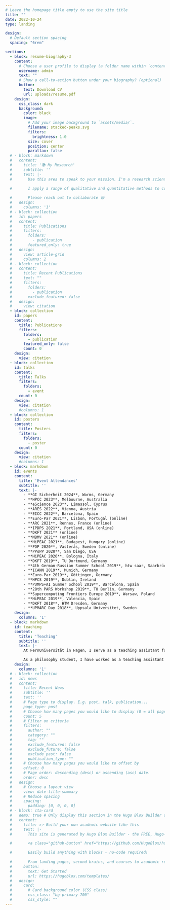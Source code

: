 ```yaml
---
# Leave the homepage title empty to use the site title
title: ""
date: 2022-10-24
type: landing

design:
  # Default section spacing
  spacing: "6rem"

sections:
  - block: resume-biography-3
    content:
      # Choose a user profile to display (a folder name within `content/authors/`)
      username: admin
      text: ""
      # Show a call-to-action button under your biography? (optional)
      button:
        text: Download CV
        url: uploads/resume.pdf
    design:
      css_class: dark
      background:
        color: black
        image:
          # Add your image background to `assets/media/`.
          filename: stacked-peaks.svg
          filters:
            brightness: 1.0
          size: cover
          position: center
          parallax: false
  # - block: markdown
  #   content:
  #     title: '📚 My Research'
  #     subtitle: ''
  #     text: |-
  #       Use this area to speak to your mission. I'm a research scientist in the Moonshot team at DeepMind. I blog about machine learning, deep learning, and moonshots.

  #       I apply a range of qualitative and quantitative methods to comprehensively investigate the role of science and technology in the economy.
        
  #       Please reach out to collaborate 😃
  #   design:
  #     columns: '1'
  # - block: collection
  #   id: papers
  #   content:
  #     title: Publications
  #     filters:
  #       folders:
  #         - publication
  #       featured_only: true
  #   design:
  #     view: article-grid
  #     columns: 2
  # - block: collection
  #   content:
  #     title: Recent Publications
  #     text: ""
  #     filters:
  #       folders:
  #         - publication
  #       exclude_featured: false
  #   design:
  #     view: citation
  - block: collection
    id: papers
    content:
      title: Publications
      filters:
        folders:
          - publication
        featured_only: false
        count: 0
    design:
      view: citation
  - block: collection
    id: talks
    content:
      title: Talks
      filters:
        folders:
          - event
      count: 0
    design:
      view: citation
      #columns: 1
  - block: collection
    id: posters
    content:
      title: Posters
      filters:
        folders:
          - poster
      count: 0
    design:
      view: citation
      #columns: 1
  - block: markdown
    id: events
    content:
      title: 'Event Attendances'
      subtitle: ''
      text: |-
        - **GI Sicherheit 2024**, Worms, Germany
        - **HPCC 2023**, Melbourne, Australia
        - **eScience 2023**, Limassol, Cyprus
        - **ARES 2022**, Vienna, Austria
        - **EICC 2022**, Barcelona, Spain
        - **Euro-Par 2021**, Lisbon, Portugal (online)
        - **ARC 2021**, Rennes, France (online)
        - **IPDPS 2021**, Portland, USA (online)
        - **DKFT 2021** (online)
        - **MBMV 2021** (online)
        - **HiPEAC 2021**, Budapest, Hungary (online)
        - **PDP 2020**, Västerås, Sweden (online)
        - **PPoPP 2020**, San Diego, USA
        - **HiPEAC 2020**, Bologna, Italy
        - **DKFT 2019**, TU Dortmund, Germany
        - **4th German-Russian Summer School 2019**, htw saar, Saarbrücken, Germany
        - **ICANN 2019**, Munich, Germany
        - **Euro-Par 2019**, Göttingen, Germany
        - **HPCS 2019**, Dublin, Ireland
        - **PUMPS+AI Summer School 2019**, Barcelona, Spain
        - **28th PARS Workshop 2019**, TU Berlin, Germany
        - **Supercomputing Frontiers Europe 2019**, Warsaw, Poland
        - **HiPEAC 2019**, Valencia, Spain
        - **DKFT 2018**, HTW Dresden, Germany
        - **UPMARC Day 2018**, Uppsala Universitet, Sweden
    design:
      columns: '1'
  - block: markdown
    id: teaching
    content:
      title: 'Teaching'
      subtitle: ''
      text: |-
        At FernUniversität in Hagen, I serve as a teaching assistant for courses on parallel computing, simulation, and computer engineering. Moreover, I take part in supervising bachelor and master theses on topics related to parallel computing.

        As a philosophy student, I have worked as a teaching assistant for introductory courses on logic at Universität Hamburg and at Eberhard Karls Universität Tübingen.
    design:
      columns: '1'
  # - block: collection
  #   id: news
  #   content:
  #     title: Recent News
  #     subtitle: ''
  #     text: ''
  #     # Page type to display. E.g. post, talk, publication...
  #     page_type: post
  #     # Choose how many pages you would like to display (0 = all pages)
  #     count: 5
  #     # Filter on criteria
  #     filters:
  #       author: ""
  #       category: ""
  #       tag: ""
  #       exclude_featured: false
  #       exclude_future: false
  #       exclude_past: false
  #       publication_type: ""
  #     # Choose how many pages you would like to offset by
  #     offset: 0
  #     # Page order: descending (desc) or ascending (asc) date.
  #     order: desc
  #   design:
  #     # Choose a layout view
  #     view: date-title-summary
  #     # Reduce spacing
  #     spacing:
  #       padding: [0, 0, 0, 0]
  # - block: cta-card
  #   demo: true # Only display this section in the Hugo Blox Builder demo site
  #   content:
  #     title: 👉 Build your own academic website like this
  #     text: |-
  #       This site is generated by Hugo Blox Builder - the FREE, Hugo-based open source website builder trusted by 250,000+ academics like you.

  #       <a class="github-button" href="https://github.com/HugoBlox/hugo-blox-builder" data-color-scheme="no-preference: light; light: light; dark: dark;" data-icon="octicon-star" data-size="large" data-show-count="true" aria-label="Star HugoBlox/hugo-blox-builder on GitHub">Star</a>

  #       Easily build anything with blocks - no-code required!
        
  #       From landing pages, second brains, and courses to academic resumés, conferences, and tech blogs.
  #     button:
  #       text: Get Started
  #       url: https://hugoblox.com/templates/
  #   design:
  #     card:
  #       # Card background color (CSS class)
  #       css_class: "bg-primary-700"
  #       css_style: ""
---
```

